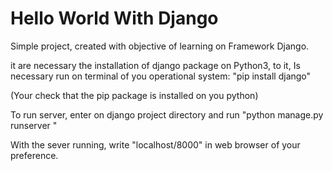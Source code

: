 # Hello World With Django

Simple project, created with objective of learning on Framework Django.

it are necessary the installation of django package on Python3, to it, Is necessary run on terminal of you operational system: "pip install django" 

(Your check that the pip package is installed on you python)

To run server, enter on django project directory and run "python manage.py runserver
"

With the sever running, write "localhost/8000" in web browser of your preference.
